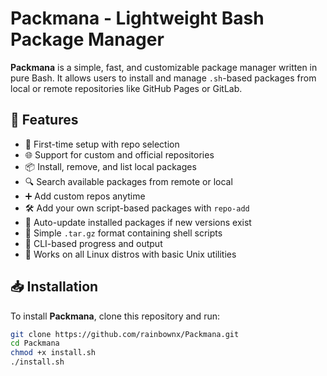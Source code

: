 # Packmana - Lightweight Bash Package Manager

**Packmana** is a simple, fast, and customizable package manager written in pure Bash. It allows users to install and manage `.sh`-based packages from local or remote repositories like GitHub Pages or GitLab.

## 🚀 Features

- 🔧 First-time setup with repo selection  
- 🌐 Support for custom and official repositories  
- 📦 Install, remove, and list local packages  
- 🔍 Search available packages from remote or local  
- ➕ Add custom repos anytime  
- 🛠️ Add your own script-based packages with `repo-add`  
- 🔁 Auto-update installed packages if new versions exist  
- 📂 Simple `.tar.gz` format containing shell scripts  
- 🏁 CLI-based progress and output  
- 🐧 Works on all Linux distros with basic Unix utilities  

## 📥 Installation

To install **Packmana**, clone this repository and run:

```bash
git clone https://github.com/rainbownx/Packmana.git
cd Packmana
chmod +x install.sh
./install.sh
